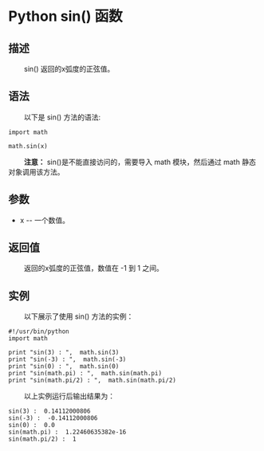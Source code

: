 # Python sin() 函数
## 描述
&#160;&#160;&#160;&#160;&#160;&#160;&#160;&#160;sin() 返回的x弧度的正弦值。

## 语法
&#160;&#160;&#160;&#160;&#160;&#160;&#160;&#160;以下是 sin() 方法的语法:

```
import math

math.sin(x)
```

&#160;&#160;&#160;&#160;&#160;&#160;&#160;&#160;**注意：** sin()是不能直接访问的，需要导入 math 模块，然后通过 math 静态对象调用该方法。

## 参数
- x -- 一个数值。

## 返回值
&#160;&#160;&#160;&#160;&#160;&#160;&#160;&#160;返回的x弧度的正弦值，数值在 -1 到 1 之间。

## 实例
&#160;&#160;&#160;&#160;&#160;&#160;&#160;&#160;以下展示了使用 sin() 方法的实例：

```
#!/usr/bin/python
import math

print "sin(3) : ",  math.sin(3)
print "sin(-3) : ",  math.sin(-3)
print "sin(0) : ",  math.sin(0)
print "sin(math.pi) : ",  math.sin(math.pi)
print "sin(math.pi/2) : ",  math.sin(math.pi/2)
```

&#160;&#160;&#160;&#160;&#160;&#160;&#160;&#160;以上实例运行后输出结果为：

```
sin(3) :  0.14112000806
sin(-3) :  -0.14112000806
sin(0) :  0.0
sin(math.pi) :  1.22460635382e-16
sin(math.pi/2) :  1
```
